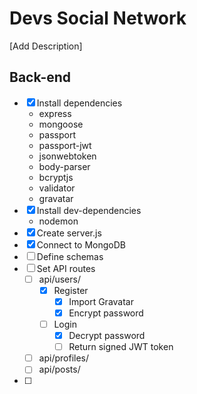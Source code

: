 # Devs Social Network

[Add Description]

## Back-end

* [x] Install dependencies
    * express
    * mongoose
    * passport
    * passport-jwt
    * jsonwebtoken
    * body-parser
    * bcryptjs
    * validator
    * gravatar
* [x] Install dev-dependencies
    * nodemon
* [x] Create server.js
* [x] Connect to MongoDB
* [ ] Define schemas
* [ ] Set API routes
    * [ ] api/users/
        * [x] Register
            * [x] Import Gravatar
            * [x] Encrypt password
        * [ ] Login
            * [x] Decrypt password
            * [ ] Return signed JWT token
    * [ ] api/profiles/
    * [ ] api/posts/
* [ ] 

